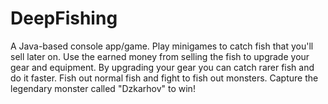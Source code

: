 # DeepFishing
A Java-based console app/game.
Play minigames to catch fish that you'll sell later on. 
Use the earned money from selling the fish to upgrade your gear and equipment.
By upgrading your gear you can catch rarer fish and do it faster.
Fish out normal fish and fight to fish out monsters.
Capture the legendary monster called "Dzkarhov" to win!
